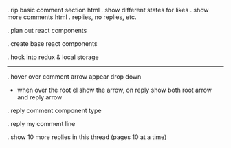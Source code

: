 
. rip basic comment section html
  . show different states for likes
  . show more comments html
  . replies, no replies, etc.

. plan out react components

. create base react components

. hook into redux & local storage




----------------------------------------------------------------

. hover over comment arrow appear drop down
  - when over the root el show the arrow, on reply show both root arrow and reply arrow

. reply comment component type

. reply my comment line


. show 10 more replies in this thread (pages 10 at a time)
